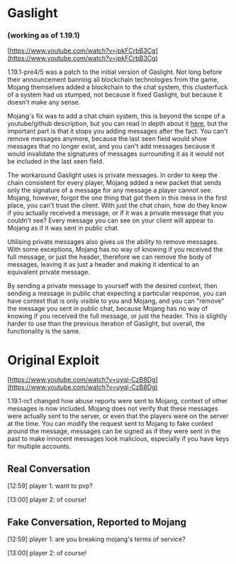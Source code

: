# Gaslight
### (working as of 1.19.1)
[https://www.youtube.com/watch?v=ipkFCrbB3Cg](https://www.youtube.com/watch?v=ipkFCrbB3Cg)

1.19.1-pre4/5 was a patch to the initial version of Gaslight. Not long before their announcement banning all blockchain technologies from the game, Mojang themselves added a blockchain to the chat system, this clusterfuck of a system had us stumped, not because it fixed Gaslight, but because it doesn't make any sense.

Mojang's fix was to add a chat chain system, this is beyond the scope of a youtube/github description, but you can read in depth about it [here](https://gist.github.com/kennytv/ed783dd244ca0321bbd882c347892874), but the important part is that it stops you adding messages after the fact. You can't remove messages anymore, because the last seen field would show messages that no longer exist, and you can't add messages because it would invalidate the signatures of messages surrounding it as it would not be included in the last seen field.

The workaround Gaslight uses is private messages. In order to keep the chain consistent for every player, Mojang added a new packet that sends only the signature of a message for any message a player cannot see. Mojang, however, forgot the one thing that got them in this mess in the first place, you can't trust the client. With just the chat chain, how do they know if you actually received a message, or if it was a private message that you couldn't see? Every message you can see on your client will appear to Mojang as if it was sent in public chat.

Utilising private messages also gives us the ability to remove messages. With some exceptions, Mojang has no way of knowing if you received the full message, or just the header, therefore we can remove the body of messages, leaving it as just a header and making it identical to an equivalent private message.

By sending a private message to yourself with the desired context, then sending a message in public chat expecting a particular response, you can have context that is only visible to you and Mojang, and you can "remove" the message you sent in public chat, because Mojang has no way of knowing if you received the full message, or just the header. This is slightly harder to use than the previous iteration of Gaslight, but overall, the functionality is the same.

# Original Exploit

[https://www.youtube.com/watch?v=uyqi-CzB8Dg](https://www.youtube.com/watch?v=uyqi-CzB8Dg)

1.19.1-rc1 changed how abuse reports were sent to Mojang, context of other messages is now included. Mojang does not verify that these messages were actually sent to the server, or even that the players were on the server at the time. You can modify the request sent to Mojang to fake context around the message, messages can be signed as if they were sent in the past to make innocent messages look malicious, especially if you have keys for multiple accounts.

## Real Conversation

[12:59] player 1: want to pvp?

[13:00] player 2: of course!

## Fake Conversation, Reported to Mojang

[12:59] player 1: are you breaking mojang's terms of service?

[13:00] player 2: of course!
